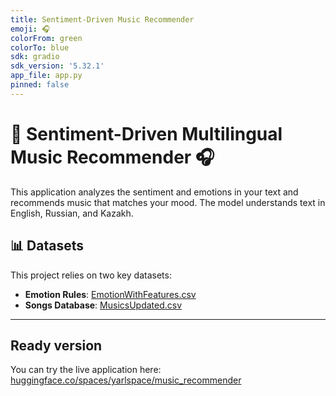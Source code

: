 ```yaml
---
title: Sentiment-Driven Music Recommender
emoji: 🎧
colorFrom: green
colorTo: blue
sdk: gradio
sdk_version: '5.32.1'
app_file: app.py
pinned: false
---
```


# 🎤 Sentiment-Driven Multilingual Music Recommender 🎧

This application analyzes the sentiment and emotions in your text and recommends music that matches your mood. The model understands text in English, Russian, and Kazakh.

## 📊 Datasets

This project relies on two key datasets:

- **Emotion Rules**: [EmotionWithFeatures.csv](https://drive.google.com/uc?export=download&id=117IlQgcVEER4ky6W9Xfq1PZm423vD3D8)
- **Songs Database**: [MusicsUpdated.csv](https://drive.google.com/uc?export=download&id=1vsO22qT8dRVtOnjtp0DWRa7BRWFkYuHz)

---
## Ready version

You can try the live application here: [huggingface.co/spaces/yarlspace/music_recommender](https://huggingface.co/spaces/yarlspace/music_recommender)
